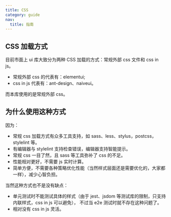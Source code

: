 ```yaml
---
title: CSS
category: guide
nav:
  title: 指南
---
```


## CSS 加载方式

目前市面上 ui 库大致分为两种 CSS 加载的方式：常规外部 css 文件和 css in js。

- 常规外部 css 的代表有：elementui;
- css in js 代表有：ant-design、naiveui。

而本库使用的是常规外部 css。

## 为什么使用这种方式

因为：

- 常规 css 加载方式有众多工具支持，如 sass、less、stylus，postcss，stylelint 等。
- 有编辑器与 stylelint 支持检查错误，编辑器支持智能提示。
- 常规 css 一目了然，且 sass 等工具弥补了 css 的不足。
- 性能相对更好，不需要 js 实时计算。
- 简单方便，不需要各种策略优化性能（当然样式层面还是需要优化的，大家都一样），减少心智负担。

当然这种方式也不是没有缺点：

- 单元测试时不能测试具体的样式（由于 jest、jsdom 等测试库的限制，只支持内联样式，css in js 可以避免），
  不过当 e2e 测试时就不存在这种问题了。
- 相对没有 css in js 灵活。
